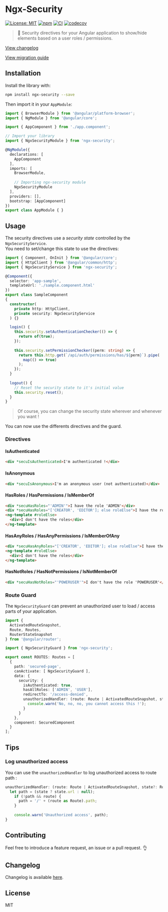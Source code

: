 # Ngx-Security

[![License: MIT](https://img.shields.io/badge/License-MIT-yellow.svg)](https://opensource.org/licenses/MIT)
[![npm](https://img.shields.io/npm/v/ngx-security.svg)](https://www.npmjs.com/package/ngx-security)
[![CI](https://github.com/mselerin/ngx-security/workflows/Node%20CI/badge.svg?branch=master)](https://github.com/mselerin/ngx-security/actions?query=workflow:"Node+CI")
[![codecov](https://codecov.io/gh/mselerin/ngx-security/branch/master/graph/badge.svg)](https://codecov.io/gh/mselerin/ngx-security)

> :closed_lock_with_key: Security directives for your Angular application to show/hide elements based on a user roles / permissions.

[View changelog](/projects/ngx-security/CHANGELOG.md)

[View migration guide](/MIGRATION.md)


## Installation
Install the library with:
```bash
npm install ngx-security --save
```

Then import it in your `AppModule`:
```typescript
import { BrowserModule } from '@angular/platform-browser';
import { NgModule } from '@angular/core';

import { AppComponent } from './app.component';

// Import your library
import { NgxSecurityModule } from 'ngx-security';

@NgModule({
  declarations: [
    AppComponent
  ],
  imports: [
    BrowserModule,
    
    // Importing ngx-security module
    NgxSecurityModule
  ],
  providers: [],
  bootstrap: [AppComponent]
})
export class AppModule { }
```


## Usage

The security directives use a *security state* controlled by the `NgxSecurityService`.  
You need to set/change this state to use the directives:  

```typescript
import { Component, OnInit } from '@angular/core';
import { HttpClient } from '@angular/common/http';
import { NgxSecurityService } from 'ngx-security';

@Component({
  selector: 'app-sample',
  templateUrl: './sample.component.html'
})
export class SampleComponent
{
  constructor(
    private http: HttpClient,
    private security: NgxSecurityService
  ) {}

  login() {
    this.security.setAuthenticationChecker(() => {
      return of(true);
    });
    
    this.security.setPermissionChecker((perm: string) => {
      return this.http.get(`/api/auth/permissions/has/${perm}`).pipe(
        map(() => true)
      );
    });
  }
  
  logout() {
    // Reset the security state to it's initial value
    this.security.reset();
  }
}
```

> Of course, you can change the security state wherever and whenever you want !

You can now use the differents directives and the guard.

### Directives

#### IsAuthenticated
```html
<div *secuIsAuthenticated>I'm authenticated !</div>
```

#### IsAnonymous
```html
<div *secuIsAnonymous>I'm an anonymous user (not authenticated)</div>
```


#### HasRoles / HasPermissions / IsMemberOf
```html
<div *secuHasRoles="'ADMIN'">I have the role 'ADMIN'</div>
<div *secuHasRoles="['CREATOR', 'EDITOR']; else roleElse">I have the role 'CREATOR' and 'EDITOR'</div>
<ng-template #roleElse>
  <div>I don't have the roles</div>
</ng-template>
```


#### HasAnyRoles / HasAnyPermissions / IsMemberOfAny
```html
<div *secuHasAnyRoles="['CREATOR', 'EDITOR']; else roleElse">I have the role 'CREATOR' or 'EDITOR'</div>
<ng-template #roleElse>
  <div>I don't have the roles</div>
</ng-template>
```


#### HasNotRoles / HasNotPermissions / IsNotMemberOf
```html
<div *secuHasNotRoles="'POWERUSER'">I don't have the role 'POWERUSER'</div>
```




### Route Guard
The `NgxSecurityGuard` can prevent an unauthorized user to load / access parts of your application.

```typescript
import {
  ActivatedRouteSnapshot,
  Route, Routes,
  RouterStateSnapshot
} from '@angular/router';

import { NgxSecurityGuard } from 'ngx-security';

export const ROUTES: Routes = [
  {
    path: 'secured-page',
    canActivate: [ NgxSecurityGuard ],
    data: {
      security: {
        isAuthenticated: true,
        hasAllRoles: ['ADMIN', 'USER'],
        redirectTo: '/access-denied',
        unauthorizedHandler: (route: Route | ActivatedRouteSnapshot, state?: RouterStateSnapshot) => {
          console.warn('No, no, no, you cannot access this !');
        }
      }
    },
    component: SecuredComponent
  }
];
```


## Tips

### Log unauthorized access

You can use the `unauthorizedHandler` to log unauthorized access to route path :

```typescript
unauthorizedHandler: (route: Route | ActivatedRouteSnapshot, state?: RouterStateSnapshot) => {
  let path = (state ? state.url : null);
    if (!path && route) {
      path = '/' + (route as Route).path;
    }
  
    console.warn('Unauthorized access', path);
}
```


## Contributing
Feel free to introduce a feature request, an issue or a pull request. :ok_hand:


## Changelog
Changelog is available [here](https://github.com/mselerin/ngx-security/blob/master/projects/ngx-security/CHANGELOG.md).

## License
MIT
